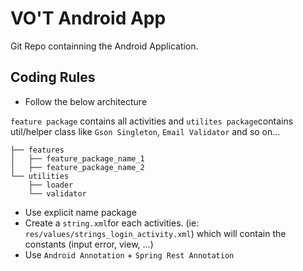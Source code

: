 # VO'T Android App

Git Repo containning the Android Application.

## Coding Rules
 * Follow the below architecture

`feature package` contains all activities and `utilites package`contains util/helper class like `Gson Singleton`, `Email Validator` and so on...
```
├── features
│   ├── feature_package_name_1
│   ├── feature_package_name_2
└── utilities
    ├── loader
    └── validator
```

 * Use explicit name package
 * Create a `string.xml`for each activities. (ie: `res/values/strings_login_activity.xml`) which will contain the constants (input error, view, ...)
 * Use `Android Annotation` + `Spring Rest Annotation`
